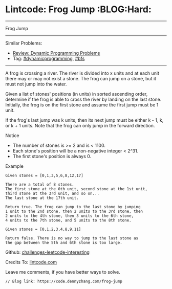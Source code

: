 # Lintcode: Frog Jump     :BLOG:Hard:


---

Frog Jump  

---

Similar Problems:  
-   [Review: Dynamic Programming Problems](https://code.dennyzhang.com/review-dynamicprogramming)
-   Tag: [#dynamicprogramming](https://code.dennyzhang.com/tag/dynamicprogramming),  [#bfs](https://code.dennyzhang.com/tag/bfs)

---

A frog is crossing a river. The river is divided into x units and at each unit there may or may not exist a stone. The frog can jump on a stone, but it must not jump into the water.  

Given a list of stones' positions (in units) in sorted ascending order, determine if the frog is able to cross the river by landing on the last stone. Initially, the frog is on the first stone and assume the first jump must be 1 unit.  

If the frog's last jump was k units, then its next jump must be either k - 1, k, or k + 1 units. Note that the frog can only jump in the forward direction.  

Notice  
-   The number of stones is >= 2 and is < 1100.
-   Each stone's position will be a non-negative integer < 2^31.
-   The first stone's position is always 0.

Example  

    Given stones = [0,1,3,5,6,8,12,17]
    
    There are a total of 8 stones.
    The first stone at the 0th unit, second stone at the 1st unit,
    third stone at the 3rd unit, and so on...
    The last stone at the 17th unit.
    
    Return true. The frog can jump to the last stone by jumping
    1 unit to the 2nd stone, then 2 units to the 3rd stone, then
    2 units to the 4th stone, then 3 units to the 6th stone,
    4 units to the 7th stone, and 5 units to the 8th stone.
    
    Given stones = [0,1,2,3,4,8,9,11]
    
    Return false. There is no way to jump to the last stone as
    the gap between the 5th and 6th stone is too large.

Github: [challenges-leetcode-interesting](https://github.com/DennyZhang/challenges-leetcode-interesting/tree/master/frog-jump)  

Credits To: [lintcode.com](https://code.dennyzhang.com/frog-jump)  

Leave me comments, if you have better ways to solve.  

    // Blog link: https://code.dennyzhang.com/frog-jump